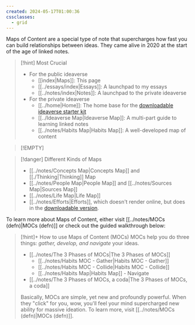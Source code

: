 ```yaml
---
created: 2024-05-17T01:00:36
cssclasses:
  - grid
---
```

Maps of Content are a special type of note that supercharges how fast you can build relationships between ideas. They came alive in 2020 at the start of the age of linked notes. 

> [!hint] Most Crucial
> - For the public ideaverse
> 	- [[index|Maps]]: This page
> 	- [[../essays/index|Essays]]: A launchpad to my essays
> 	- [[../notes/index|Notes]]: A launchpad to the private ideaverse
> - For the private ideaverse
> 	- [[../home|Home]]: The home base for the [downloadable ideaverse starter kit](https://start.linkingyourthinking.com/ideaverse-for-obsidian)
> 	- [[../Ideaverse Map|Ideaverse Map]]: A multi-part guide to learning linked notes
> 	- [[../notes/Habits Map|Habits Map]]: A well-developed map of content

> [!EMPTY] 

> [!danger] Different Kinds of Maps
> - [[../notes/Concepts Map|Concepts Map]] and [[./Thinking|Thinking]] Map
> - [[../notes/People Map|People Map]] and [[../notes/Sources Map|Sources Map]]
> - [[../notes/Life Map|Life Map]]
> - [[../notes/Efforts|Efforts]], which doesn't render online, but does in the [downloadable version](https://start.linkingyourthinking.com/ideaverse-for-obsidian).

To learn more about Maps of Content, either visit [[../notes/MOCs (defn)|MOCs (defn)]] or check out the guided walkthrough below:

> [!hint]+ How to use Maps of Content (MOCs)
> MOCs help you do three things: *gather, develop, and navigate* your ideas. 
> 
> - [[../notes/The 3 Phases of MOCs|The 3 Phases of MOCs]]
> 	- [[../notes/Habits MOC - Gather|Habits MOC - Gather]]
> 	- [[../notes/Habits MOC - Collide|Habits MOC - Collide]]
> 	- [[../notes/Habits Map|Habits Map]] - Navigate
> - [[../notes/The 3 Phases of MOCs, a coda|The 3 Phases of MOCs, a coda]]
> 
> Basically, MOCs are simple, yet new and profoundly powerful. When they "click" for you, wow, you'll feel your mind supercharged new ability for massive ideation. To learn more, visit [[../notes/MOCs (defn)|MOCs (defn)]].
